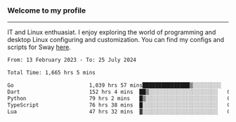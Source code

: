 ### Welcome to my profile

---

IT and Linux enthuasiat. I enjoy exploring the world of programming and desktop Linux configuring and customization. You can find my configs and scripts for Sway [here](https://github.com/uroborosq/mess-of-linux-configurations).

<!-- <div display="block">
 	<img align="left" width="48%" alt="isocalendar" src=".github/metrics/isocalendar_metrics.svg" />
	<img align="center" width="48%" alt="contributions" src=".github/metrics/contributions_metrics.svg" />
	<img align="center" alt="languages" src=".github/metrics/languages_metrics.svg" />
</div> -->

<!-- ![](https://komarev.com/ghpvc/?username=uroborosq&color=success&style=flat-square) -->
<!-- [](https://img.shields.io/github/last-commit/uroborosq/uroborosq?label=Profile%20updated&style=flat-square) -->

<!--START_SECTION:waka-->

```txt
From: 13 February 2023 - To: 25 July 2024

Total Time: 1,665 hrs 5 mins

Go                        1,039 hrs 57 mins███████████████▒░░░░░░░░░   61.83 %
Dart                      152 hrs 4 mins  ██▒░░░░░░░░░░░░░░░░░░░░░░   09.04 %
Python                    79 hrs 2 mins   █▒░░░░░░░░░░░░░░░░░░░░░░░   04.70 %
TypeScript                76 hrs 38 mins  █░░░░░░░░░░░░░░░░░░░░░░░░   04.56 %
Lua                       47 hrs 32 mins  ▓░░░░░░░░░░░░░░░░░░░░░░░░   02.83 %
```

<!--END_SECTION:waka-->
